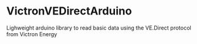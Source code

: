 # VictronVEDirectArduino
Lighweight arduino library to read basic data using the VE.Direct protocol from Victron Energy
